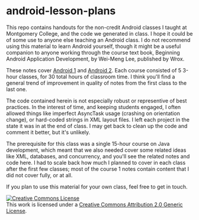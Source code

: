 android-lesson-plans
====================

This repo contains handouts for the non-credit Android classes I taught at Montgomery College, and the code we generated in class.  I hope it could be of some use to anyone else teaching an Android class.  I do not recommend using this material to learn Android yourself, though it might be a useful companion to anyone working through the course text book, Beginning Android Application Development, by Wei-Meng Lee, published by Wrox.

These notes cover <a href="http://www.montgomerycollege.edu/iti/coned/course_descriptions/programming/android01.html">Android 1</a> and <a href="http://www.montgomerycollege.edu/iti/coned/course_descriptions/programming/android02.html">Android 2</a>.  Each course consisted of 5 3-hour classes, for 30 total hours of classroom time.  I think you'll find a general trend of improvement in quality of notes from the first class to the last one.

The code contained herein is not especially robust or representive of best practices.  In the interest of time, and keeping students engaged, I often allowed things like imperfect AsyncTask usage (crashing on orientation change), or hard-coded strings in XML layout files.  I left each project in the state it was in at the end of class.  I may get back to clean up the code and comment it better, but it's unlikely.

The prerequisite for this class was a single 15-hour course on Java development, which meant that we also needed cover some related ideas like XML, databases, and concurrency, and you'll see the related notes and code here.  I had to scale back how much I planned to cover in each class after the first few classes; most of the course 1 notes contain content that I did not cover fully, or at all.

If you plan to use this material for your own class, feel free to get in touch.

<a rel="license" href="http://creativecommons.org/licenses/by/2.0/"><img alt="Creative Commons License" style="border-width:0" src="http://i.creativecommons.org/l/by/2.0/88x31.png" /></a><br />This work is licensed under a <a rel="license" href="http://creativecommons.org/licenses/by/2.0/">Creative Commons Attribution 2.0 Generic License</a>.